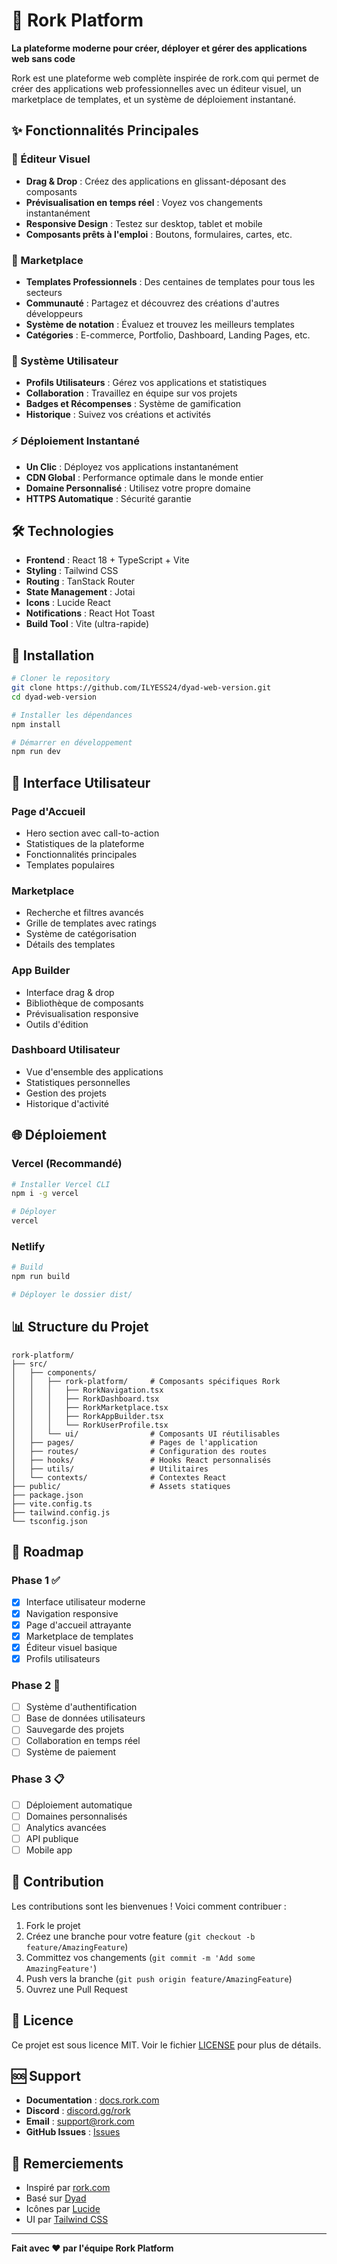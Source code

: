 # 🚀 Rork Platform

**La plateforme moderne pour créer, déployer et gérer des applications web sans code**

Rork est une plateforme web complète inspirée de rork.com qui permet de créer des applications web professionnelles avec un éditeur visuel, un marketplace de templates, et un système de déploiement instantané.

## ✨ Fonctionnalités Principales

### 🎨 Éditeur Visuel
- **Drag & Drop** : Créez des applications en glissant-déposant des composants
- **Prévisualisation en temps réel** : Voyez vos changements instantanément
- **Responsive Design** : Testez sur desktop, tablet et mobile
- **Composants prêts à l'emploi** : Boutons, formulaires, cartes, etc.

### 🏪 Marketplace
- **Templates Professionnels** : Des centaines de templates pour tous les secteurs
- **Communauté** : Partagez et découvrez des créations d'autres développeurs
- **Système de notation** : Évaluez et trouvez les meilleurs templates
- **Catégories** : E-commerce, Portfolio, Dashboard, Landing Pages, etc.

### 👤 Système Utilisateur
- **Profils Utilisateurs** : Gérez vos applications et statistiques
- **Collaboration** : Travaillez en équipe sur vos projets
- **Badges et Récompenses** : Système de gamification
- **Historique** : Suivez vos créations et activités

### ⚡ Déploiement Instantané
- **Un Clic** : Déployez vos applications instantanément
- **CDN Global** : Performance optimale dans le monde entier
- **Domaine Personnalisé** : Utilisez votre propre domaine
- **HTTPS Automatique** : Sécurité garantie

## 🛠️ Technologies

- **Frontend** : React 18 + TypeScript + Vite
- **Styling** : Tailwind CSS
- **Routing** : TanStack Router
- **State Management** : Jotai
- **Icons** : Lucide React
- **Notifications** : React Hot Toast
- **Build Tool** : Vite (ultra-rapide)

## 🚀 Installation

```bash
# Cloner le repository
git clone https://github.com/ILYESS24/dyad-web-version.git
cd dyad-web-version

# Installer les dépendances
npm install

# Démarrer en développement
npm run dev
```

## 📱 Interface Utilisateur

### Page d'Accueil
- Hero section avec call-to-action
- Statistiques de la plateforme
- Fonctionnalités principales
- Templates populaires

### Marketplace
- Recherche et filtres avancés
- Grille de templates avec ratings
- Système de catégorisation
- Détails des templates

### App Builder
- Interface drag & drop
- Bibliothèque de composants
- Prévisualisation responsive
- Outils d'édition

### Dashboard Utilisateur
- Vue d'ensemble des applications
- Statistiques personnelles
- Gestion des projets
- Historique d'activité

## 🌐 Déploiement

### Vercel (Recommandé)
```bash
# Installer Vercel CLI
npm i -g vercel

# Déployer
vercel
```

### Netlify
```bash
# Build
npm run build

# Déployer le dossier dist/
```

## 📊 Structure du Projet

```
rork-platform/
├── src/
│   ├── components/
│   │   ├── rork-platform/     # Composants spécifiques Rork
│   │   │   ├── RorkNavigation.tsx
│   │   │   ├── RorkDashboard.tsx
│   │   │   ├── RorkMarketplace.tsx
│   │   │   ├── RorkAppBuilder.tsx
│   │   │   └── RorkUserProfile.tsx
│   │   └── ui/                # Composants UI réutilisables
│   ├── pages/                 # Pages de l'application
│   ├── routes/                # Configuration des routes
│   ├── hooks/                 # Hooks React personnalisés
│   ├── utils/                 # Utilitaires
│   └── contexts/              # Contextes React
├── public/                    # Assets statiques
├── package.json
├── vite.config.ts
├── tailwind.config.js
└── tsconfig.json
```

## 🎯 Roadmap

### Phase 1 ✅
- [x] Interface utilisateur moderne
- [x] Navigation responsive
- [x] Page d'accueil attrayante
- [x] Marketplace de templates
- [x] Éditeur visuel basique
- [x] Profils utilisateurs

### Phase 2 🔄
- [ ] Système d'authentification
- [ ] Base de données utilisateurs
- [ ] Sauvegarde des projets
- [ ] Collaboration en temps réel
- [ ] Système de paiement

### Phase 3 📋
- [ ] Déploiement automatique
- [ ] Domaines personnalisés
- [ ] Analytics avancées
- [ ] API publique
- [ ] Mobile app

## 🤝 Contribution

Les contributions sont les bienvenues ! Voici comment contribuer :

1. Fork le projet
2. Créez une branche pour votre feature (`git checkout -b feature/AmazingFeature`)
3. Committez vos changements (`git commit -m 'Add some AmazingFeature'`)
4. Push vers la branche (`git push origin feature/AmazingFeature`)
5. Ouvrez une Pull Request

## 📄 Licence

Ce projet est sous licence MIT. Voir le fichier [LICENSE](LICENSE) pour plus de détails.

## 🆘 Support

- **Documentation** : [docs.rork.com](https://docs.rork.com)
- **Discord** : [discord.gg/rork](https://discord.gg/rork)
- **Email** : support@rork.com
- **GitHub Issues** : [Issues](https://github.com/ILYESS24/dyad-web-version/issues)

## 🙏 Remerciements

- Inspiré par [rork.com](https://rork.com)
- Basé sur [Dyad](https://github.com/dyad-sh/dyad)
- Icônes par [Lucide](https://lucide.dev)
- UI par [Tailwind CSS](https://tailwindcss.com)

---

**Fait avec ❤️ par l'équipe Rork Platform**